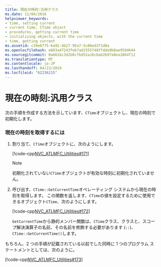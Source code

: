 ```yaml
---
title: 現在の時刻:汎用クラス
ms.date: 11/04/2016
helpviewer_keywords:
- time, setting current
- current time, CTime object
- procedures, getting current time
- initializing objects, with the current time
- time, getting current
ms.assetid: c39e6775-6a92-4b27-95a7-5c86ed371d8a
ms.openlocfilehash: e883a47243feb7ad1555748ffdda9b8ae9594644
ms.sourcegitcommit: 0ab61bc3d2b6cfbd52a16c6ab2b97a8ea1864f12
ms.translationtype: MT
ms.contentlocale: ja-JP
ms.lasthandoff: 04/23/2019
ms.locfileid: "62236215"
---
```

# <a name="current-time-general-purpose-classes"></a>現在の時刻:汎用クラス

次の手順を作成する方法を示しています、`CTime`オブジェクトし、現在の時刻で初期化します。

### <a name="to-get-the-current-time"></a>現在の時刻を取得するには

1. 割り当て、`CTime`オブジェクトに、次のようにします。

   [!code-cpp[NVC_ATLMFC_Utilities#171](../atl-mfc-shared/codesnippet/cpp/current-time-general-purpose-classes_1.cpp)]

   > [!NOTE]
   > 初期化されていない`CTime`オブジェクトが有効な時刻に初期化されていません。

1. 呼び出す、`CTime::GetCurrentTime`オペレーティング システムから現在の時刻を取得します。 この関数を返します、`CTime`の値を設定するために使用できるオブジェクト`CTime`、次のようにします。

   [!code-cpp[NVC_ATLMFC_Utilities#172](../atl-mfc-shared/codesnippet/cpp/current-time-general-purpose-classes_2.cpp)]

   `GetCurrentTime`から静的メンバー関数は、`CTime`クラス、クラスと、スコープ解決演算子の名前、その名前を修飾する必要があります (`::`)、`CTime::GetCurrentTime()`します。

もちろん、2 つの手順が記載されている以前でした同時に 1 つのプログラム ステートメントとしては、次のように。

[!code-cpp[NVC_ATLMFC_Utilities#173](../atl-mfc-shared/codesnippet/cpp/current-time-general-purpose-classes_3.cpp)]
